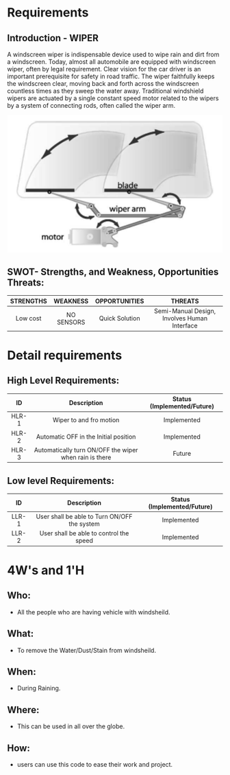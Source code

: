 # Requirements

## Introduction - WIPER
A windscreen wiper is indispensable device used to wipe rain and dirt from a windscreen. 
Today, almost all automobile are equipped with windscreen wiper, often by legal requirement. 
Clear vision for the car driver is an important prerequisite for safety in road traffic. 
The wiper faithfully keeps the windscreen clear, moving back and forth across the windscreen countless times as they sweep the water away. 
Traditional windshield wipers are actuated by a single constant speed motor related to the wipers by a system of connecting rods, often called the wiper arm.

![image](https://github.com/tejas-rv/M3_WiperControlSystem/blob/main/1_Requirements/Wiper.png)


## SWOT- Strengths, and Weakness, Opportunities Threats:

| STRENGTHS | WEAKNESS | OPPORTUNITIES | THREATS 
|:---:|:---:|:---:|:---:|
| Low cost | NO SENSORS | Quick Solution | Semi-Manual Design, Involves Human Interface |


# Detail requirements
## High Level Requirements:

| ID | Description | Status (Implemented/Future)
|:---:|:---:|:---:|
|HLR-1| Wiper to and fro motion |Implemented|
|HLR-2| Automatic OFF in the Initial position |Implemented|
|HLR-3| Automatically turn ON/OFF the wiper when rain is there |Future|

##  Low level Requirements:

| ID | Description | Status (Implemented/Future)
|:---:|:---:|:---:|
|LLR-1| User shall be able to Turn ON/OFF the system |Implemented|
|LLR-2| User shall be able to control the speed |Implemented|

# 4W&#39;s and 1&#39;H

## Who:

* All the people who are having vehicle with windsheild.

## What:

* To remove the Water/Dust/Stain from windsheild.

## When:

* During Raining.

## Where:

* This can be used in all over the globe.

## How:

* users can use this code to ease their work and project.

